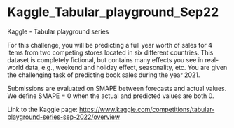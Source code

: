 # Kaggle_Tabular_playground_Sep22
Kaggle - Tabular playground series

For this challenge, you will be predicting a full year worth of sales for 4 items from two competing stores located in six different countries. This dataset is completely fictional, but contains many effects you see in real-world data, e.g., weekend and holiday effect, seasonality, etc. You are given the challenging task of predicting book sales during the year 2021.

Submissions are evaluated on SMAPE between forecasts and actual values. We define SMAPE = 0 when the actual and predicted values are both 0.

Link to the Kaggle page: https://www.kaggle.com/competitions/tabular-playground-series-sep-2022/overview